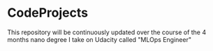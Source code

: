 # CodeProjects
This repository will be continuously updated over the course of the 4 months nano degree I take on Udacity called "MLOps Engineer"
